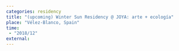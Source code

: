 ```yaml
---
categories: residency
title: "(upcoming) Winter Sun Residency @ JOYA: arte + ecología"
place: "Vélez-Blanco, Spain"
time:
 - "2018/12"
external:
---
```


